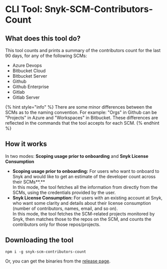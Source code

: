 # CLI Tool: Snyk-SCM-Contributors-Count

## What does this tool do?

This tool counts and prints a summary of the contributors count for the last 90 days, for any of the following SCMs:

* Azure Devops
* Bitbucket Cloud
* Bitbucket Server
* Github
* Github Enterprise
* Gitlab
* Gitlab Server

{% hint style="info" %}
There are some minor differences between the SCMs as to the naming convention. For example: "Orgs" in Github can be "Projects" in Azure and "Workspaces" in Bitbucket. These differences are reflected in the commands that the tool accepts for each SCM.
{% endhint %}

## **How it works**

In two modes: **Scoping usage prior to onboarding** and **Snyk License Consumption**

* **Scoping usage prior to onboarding:** For users who want to onboard to Snyk and would like to get an estimate of the developer count across their SCMs\*\*.\*\*\
  In this mode, the tool fetches all the information from directly from the SCMs, using the credentials provided by the user.
* **Snyk License Consumption:** For users with an existing account at Snyk, who want some clarity and details about their license consumption (number of contributors, names, email, and so on).\
  In this mode, the tool fetches the SCM-related projects monitored by Snyk, then matches those to the repos on the SCM, and counts the contributors only for those repos/projects.

## Downloading the tool

```
npm i -g snyk-scm-contributors-count
```

Or, you can get the binaries from the [release page](https://github.com/snyk-tech-services/snyk-scm-contributors-count/releases).
